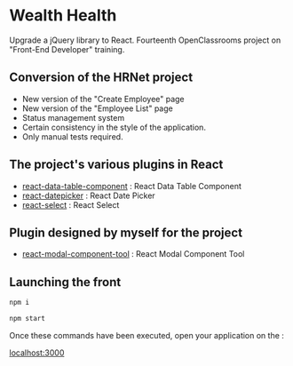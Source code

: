 # Wealth Health

Upgrade a jQuery library to React.
Fourteenth OpenClassrooms project on "Front-End Developer" training.

## Conversion of the HRNet project

- New version of the "Create Employee" page
- New version of the "Employee List" page
- Status management system
- Certain consistency in the style of the application.
- Only manual tests required. 

## The project's various plugins in React

- [react-data-table-component](https://react-data-table-component.netlify.app/?path=/story/getting-started-intro--page) : React Data Table Component
- [react-datepicker](https://www.npmjs.com/package/react-datepicker) : React Date Picker
- [react-select](https://www.npmjs.com/package/react-select) : React Select

## Plugin designed by myself for the project

- [react-modal-component-tool](https://www.npmjs.com/package/react-modal-component-tool) : React Modal Component Tool

## Launching the front 

```bash
npm i
```
```bash
npm start
```

Once these commands have been executed, open your application on the :

[localhost:3000](http://localhost:3000)